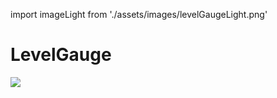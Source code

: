 import imageLight from './assets/images/levelGaugeLight.png'
# LevelGauge

<img src={imageLight} />
